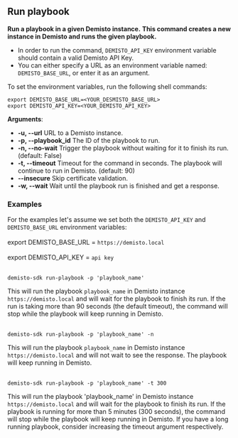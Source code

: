 ## Run playbook

**Run a playbook in a given Demisto instance.**
**This command creates a new instance in Demisto and runs the given playbook.**

* In order to run the command, `DEMISTO_API_KEY` environment variable should contain a valid Demisto API Key.
* You can either specify a URL as an environment variable named: `DEMISTO_BASE_URL`, or enter it as an argument.

To set the environment variables, run the following shell commands:
```
export DEMISTO_BASE_URL=<YOUR_DESMISTO_BASE_URL>
export DEMISTO_API_KEY=<YOUR_DEMISTO_API_KEY>
```

**Arguments**:
* **-u, --url**
                        URL to a Demisto instance.
* **-p, --playbook_id**
                        The ID of the playbook to run.
* **-n, --no-wait**
                        Trigger the playbook without waiting for it to finish its run.
                        (default: False)
* **-t, --timeout**
                        Timeout for the command in seconds. The playbook will continue to run in Demisto.
                        (default: 90)
* **--insecure**
                        Skip certificate validation.
* **-w, --wait**
                        Wait until the playbook run is finished and get a response.


### Examples
For the examples let's assume we set both the `DEMISTO_API_KEY` and `DEMISTO_BASE_URL` environment variables:
<br/><br/>
export DEMISTO_BASE_URL = `https://demisto.local`
<br/><br/>
export DEMISTO_API_KEY = `api key`
<br/><br/>


```
demisto-sdk run-playbook -p 'playbook_name'
```

This will run the playbook `playbook_name` in Demisto instance `https://demisto.local` and will wait for the playbook to finish its run.
If the run is taking more than 90 seconds (the default timeout), the command will stop while the playbook will keep running in Demisto.
<br/><br/>

```
demisto-sdk run-playbook -p 'playbook_name' -n
```
This will run the playbook `playbook_name` in Demisto instance `https://demisto.local` and will not wait to see the response.
The playbook will keep running in Demisto.
<br/><br/>

```
demisto-sdk run-playbook -p 'playbook_name' -t 300
```
This will run the playbook 'playbook_name' in Demisto instance `https://demisto.local` and will wait for the playbook to finish its run.
If the playbook is running for more than 5 minutes (300 seconds), the command will stop while the playbook will keep running in Demisto.
If you have a long running playbook, consider increasing the timeout argument respectively.
